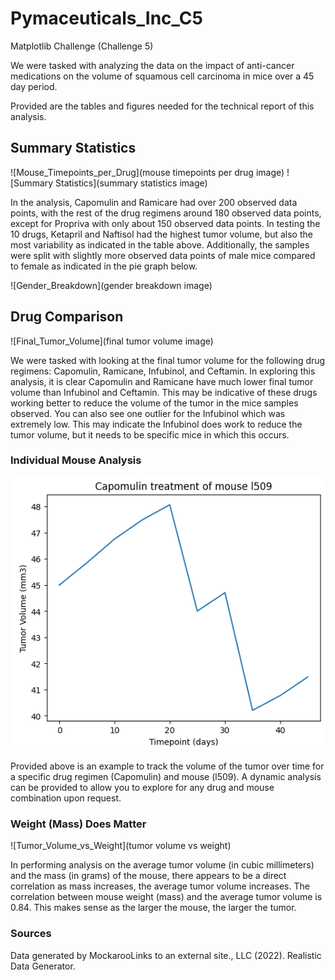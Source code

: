 # Pymaceuticals_Inc_C5
Matplotlib Challenge (Challenge 5)

We were tasked with analyzing the data on the impact of anti-cancer medications on the volume of squamous cell carcinoma in mice over a 45 day period.

Provided are the tables and figures needed for the technical report of this analysis.

## Summary Statistics
![Mouse_Timepoints_per_Drug](mouse timepoints per drug image)
![Summary Statistics](summary statistics image)

In the analysis, Capomulin and Ramicare had over 200 observed data points, with the rest of the drug regimens around 180 observed data points, except for Propriva with only about 150 observed data points. In testing the 10 drugs, Ketapril and Naftisol had the highest tumor volume, but also the most variability as indicated in the table above. Additionally, the samples were split with slightly more observed data points of male mice compared to female as indicated in the pie graph below.

![Gender_Breakdown](gender breakdown image)

## Drug Comparison
![Final_Tumor_Volume](final tumor volume image)

We were tasked with looking at the final tumor volume for the following drug regimens: Capomulin, Ramicane, Infubinol, and Ceftamin. In exploring this analysis, it is clear Capomulin and Ramicane have much lower final tumor volume than Infubinol and Ceftamin. This may be indicative of these drugs working better to reduce the volume of the tumor in the mice samples observed. You can also see one outlier for the Infubinol which was extremely low. This may indicate the Infubinol does work to reduce the tumor volume, but it needs to be specific mice in which this occurs.

### Individual Mouse Analysis
![Capomulin_Treatment_of_l509_over_time](https://github.com/rollernathan/Pymaceuticals_Inc_C5/blob/main/Images/Capomulin_Treatment_of_l509_over_time.png)

Provided above is an example to track the volume of the tumor over time for a specific drug regimen (Capomulin) and mouse (l509). A dynamic analysis can be provided to allow you to explore for any drug and mouse combination upon request.

### Weight (Mass) Does Matter
![Tumor_Volume_vs_Weight](tumor volume vs weight)

In performing analysis on the average tumor volume (in cubic millimeters) and the mass (in grams) of the mouse, there appears to be a direct correlation as mass increases, the average tumor volume increases. The correlation between mouse weight (mass) and the average tumor volume is 0.84. This makes sense as the larger the mouse, the larger the tumor. 

### Sources
Data generated by MockarooLinks to an external site., LLC (2022). Realistic Data Generator.
